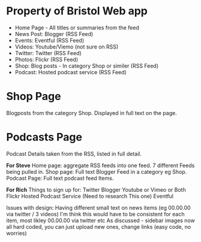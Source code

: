 # Property of Bristol Web app

* Home Page - All titles or summaries from the feed
* News Post: Blogger (RSS Feed)
* Events: Eventful (RSS Feed)
* Videos: Youtube/Viemo (not sure on RSS)
* Twitter: Twitter (RSS Feed)
* Photos: Flickr (RSS Feed)
* Shop: Blog posts - In category Shop or similer (RSS Feed)
* Podcast: Hosted podcast service (RSS Feed)

# Shop Page

Blogposts from the category Shop. Displayed in full text on the page. 

# Podcasts Page
Podcast Details taken from the RSS, listed in full detail.  

**For Steve**
Home page: aggregate RSS feeds into one feed. 7 different Feeds being pulled in. 
Shop page: Full text Blogger Feed in a category eg Shop. 
Podcast Page: Full text podcast feed Items.


**For Rich**
Things to sign up for: 
Twitter
Blogger
Youtube or Vimeo or Both
Flickr
Hosted Podcast Service (Need to research This one)
Eventful

Issues with design:
Having different small text on news items (eg 00.00.00 via twitter / 3 videos) I'm think this would have to be consistent for each item, most likley 00.00.00 via twitter etc
As discussed - sidebar images now all hard coded, you can just upload new ones, change links (easy code, no worries)
